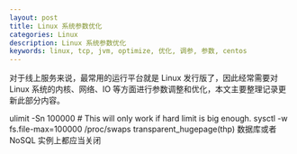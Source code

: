 ```yaml
---
layout: post
title: Linux 系统参数优化
categories: Linux
description: Linux 系统参数优化
keywords: linux, tcp, jvm, optimize, 优化, 调参, 参数, centos
---
```


对于线上服务来说，最常用的运行平台就是 Linux 发行版了，因此经常需要对 Linux 系统的内核、网络、IO 等方面进行参数调整和优化，本文主要整理记录更新此部分内容。

ulimit -Sn 100000 # This will only work if hard limit is big enough.
sysctl -w fs.file-max=100000
/proc/swaps
transparent_hugepage(thp) 数据库或者 NoSQL 实例上都应当关闭
